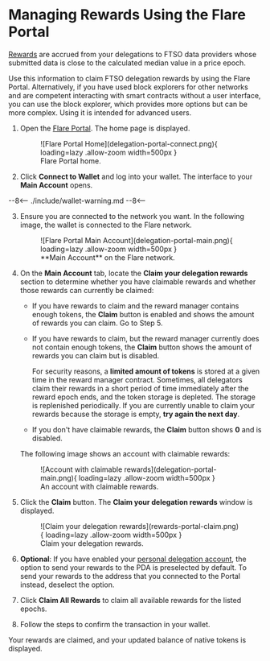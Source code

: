 # Managing Rewards Using the Flare Portal

[Rewards](../../tech/ftso/index.md#rewards) are accrued from your delegations to FTSO data providers whose submitted data is close to the calculated median value in a price epoch.

Use this information to claim FTSO delegation rewards by using the Flare Portal. Alternatively, if you have used block explorers for other networks and are competent interacting with smart contracts without a user interface, you can use the block explorer, which provides more options but can be more complex. Using it is intended for advanced users.

1. Open the [Flare Portal](https://portal.flare.network). The home page is displayed.

    <figure markdown>
    ![Flare Portal Home](delegation-portal-connect.png){ loading=lazy .allow-zoom width=500px }
    <figcaption>Flare Portal home.</figcaption>
    </figure>

2. Click **Connect to Wallet** and log into your wallet. The interface to your **Main Account** opens.

--8<--
    ./include/wallet-warning.md
--8<--

3. Ensure you are connected to the network you want. In the following image, the wallet is connected to the Flare network.

    <figure markdown>
    ![Flare Portal Main Account](delegation-portal-main.png){ loading=lazy .allow-zoom width=500px }
    <figcaption>**Main Account** on the Flare network.</figcaption>
    </figure>

4. On the **Main Account** tab, locate the **Claim your delegation rewards** section to determine whether you have claimable rewards and whether those rewards can currently be claimed:

    * If you have rewards to claim and the reward manager contains enough tokens, the **Claim** button is enabled and shows the amount of rewards you can claim. Go to Step 5.
    * If you have rewards to claim, but the reward manager currently does not contain enough tokens, the **Claim** button shows the amount of rewards you can claim but is disabled.

        For security reasons, a **limited amount of tokens** is stored at a given time in the reward manager contract.
        Sometimes, all delegators claim their rewards in a short period of time immediately after the reward epoch ends, and the token storage is depleted.
        The storage is replenished periodically.
        If you are currently unable to claim your rewards because the storage is empty, **try again the next day**.

    * If you don't have claimable rewards, the **Claim** button shows **0** and is disabled.

    The following image shows an account with claimable rewards:

    <figure markdown>
    ![Account with claimable rewards](delegation-portal-main.png){ loading=lazy .allow-zoom width=500px }
    <figcaption>An account with claimable rewards.</figcaption>
    </figure>

5. Click the **Claim** button. The **Claim your delegation rewards** window is displayed.

    <figure markdown>
    ![Claim your delegation rewards](rewards-portal-claim.png){ loading=lazy .allow-zoom width=500px }
    <figcaption>Claim your delegation rewards.</figcaption>
    </figure>

6. **Optional**: If you have enabled your [personal delegation account](../../tech/personal-delegation-account.md), the option to send your rewards to the PDA is preselected by default.
    To send your rewards to the address that you connected to the Portal instead, deselect the option.
7. Click **Claim All Rewards** to claim all available rewards for the listed epochs.

8. Follow the steps to confirm the transaction in your wallet.

Your rewards are claimed, and your updated balance of native tokens is displayed.
